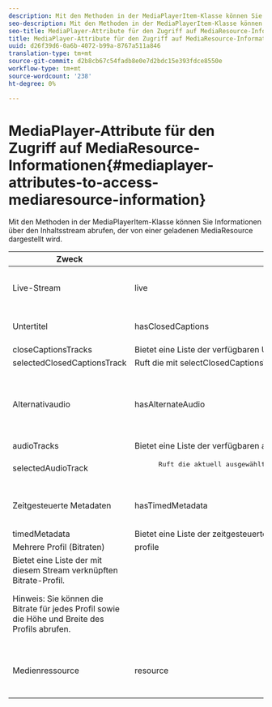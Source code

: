 ```yaml
---
description: Mit den Methoden in der MediaPlayerItem-Klasse können Sie Informationen über den Inhaltsstream abrufen, der von einer geladenen MediaResource dargestellt wird.
seo-description: Mit den Methoden in der MediaPlayerItem-Klasse können Sie Informationen über den Inhaltsstream abrufen, der von einer geladenen MediaResource dargestellt wird.
seo-title: MediaPlayer-Attribute für den Zugriff auf MediaResource-Informationen
title: MediaPlayer-Attribute für den Zugriff auf MediaResource-Informationen
uuid: d26f39d6-0a6b-4072-b99a-8767a511a846
translation-type: tm+mt
source-git-commit: d2b8cb67c54fadb8e0e7d2bdc15e393fdce8550e
workflow-type: tm+mt
source-wordcount: '238'
ht-degree: 0%

---
```



# MediaPlayer-Attribute für den Zugriff auf MediaResource-Informationen{#mediaplayer-attributes-to-access-mediaresource-information}

Mit den Methoden in der MediaPlayerItem-Klasse können Sie Informationen über den Inhaltsstream abrufen, der von einer geladenen MediaResource dargestellt wird.

<table frame="all" colsep="1" rowsep="1" id="table_46225307CA5B4BB1869576E0B9141E38"> 
 <thead> 
  <tr rowsep="1"> 
   <th colname="1" class="entry"> Zweck </th> 
   <th colname="2" class="entry"> Attribut </th> 
   <th colname="3" class="entry"> Beschreibung </th> 
  </tr> 
 </thead>
 <tbody> 
  <tr rowsep="1"> 
   <td colname="1"> Live-Stream </td> 
   <td colname="2"> <span class="codeph"> live </span> </td> 
   <td colname="3"> True, wenn der Stream live ist; false, wenn es VOD ist. </td> 
  </tr> 
  <tr rowsep="1"> 
   <td colname="1" morerows="2"> Untertitel </td> 
   <td colname="2"> <span class="codeph"> hasClosedCaptions </span> </td> 
   <td colname="3"> True, wenn Untertitel-Tracks verfügbar sind. </td> 
  </tr> 
  <tr rowsep="1"> 
   <td colname="2"> <span class="codeph"> closeCaptionsTracks </span> </td> 
   <td colname="3"> Bietet eine Liste der verfügbaren Untertitelspuren. </td> 
  </tr> 
  <tr rowsep="1"> 
   <td colname="2"> <span class="codeph"> selectedClosedCaptionsTrack </span> </td> 
   <td colname="3"> Ruft die mit <span class="codeph"> selectClosedCaptionsTrack ausgewählte Untertitelspur ab </span>. </td> 
  </tr> 
  <tr rowsep="1"> 
   <td colname="1" morerows="2"> Alternativaudio </td> 
   <td colname="2"> <span class="codeph"> hasAlternateAudio </span> </td> 
   <td colname="3"> <p>True, wenn der Stream über alternative Audiospuren verfügt. </p> </td> 
  </tr> 
  <tr rowsep="1"> 
   <td colname="2"> <span class="codeph"> audioTracks </span> </td> 
   <td colname="3"> Bietet eine Liste der verfügbaren alternativen Audiospuren. </td> 
  </tr> 
  <tr rowsep="1"> 
   <td colname="2"> <span class="codeph"> selectedAudioTrack </span> </td> 
   <td colname="3"> 
    <pre>
      Ruft die aktuell ausgewählte Audiospur ab, die mit <span class="codeph"> selectAudioTrack ausgewählt wurde </span>. 
    </pre> </td> 
  </tr> 
  <tr rowsep="1"> 
   <td colname="1" morerows="1"> Zeitgesteuerte Metadaten </td> 
   <td colname="2"> <span class="codeph"> hasTimedMetadata </span> </td> 
   <td colname="3"> True, wenn dem Stream Zeitmetadaten zugeordnet sind. </td> 
  </tr> 
  <tr rowsep="1"> 
   <td colname="2"> <span class="codeph"> timedMetadata </span> </td> 
   <td colname="3"> Bietet eine Liste der zeitgesteuerten Metadatenobjekte, die mit dem Stream verknüpft sind. </td> 
  </tr> 
  <tr rowsep="1"> 
   <td colname="1" morerows="1"> Mehrere Profil (Bitraten) </td> 
   <td colname="2" morerows="1"> <span class="codeph"> profile </span> </td> 
   <td colname="3"> </td> 
  </tr> 
  <tr rowsep="1"> 
   <td colname="3"> Bietet eine Liste der mit diesem Stream verknüpften Bitrate-Profil. <p>Hinweis:  Sie können die Bitrate für jedes Profil sowie die Höhe und Breite des Profils abrufen. </p> </td> 
  </tr> 
  <tr rowsep="1"> 
   <td colname="1"> Medienressource </td> 
   <td colname="2"> <span class="codeph"> resource </span> </td> 
   <td colname="3"> Gibt die mit diesem Element verknüpfte Medienressource zurück. </td> 
  </tr> 
 </tbody> 
</table>

